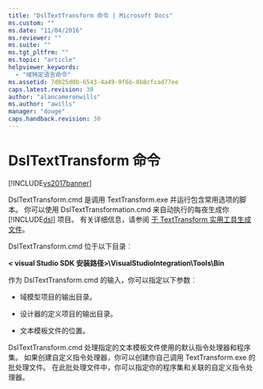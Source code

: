 ```yaml
---
title: "DslTextTransform 命令 | Microsoft Docs"
ms.custom: ""
ms.date: "11/04/2016"
ms.reviewer: ""
ms.suite: ""
ms.tgt_pltfrm: ""
ms.topic: "article"
helpviewer_keywords: 
  - "域特定语言命令"
ms.assetid: 7d025d0b-6543-4a49-9f6b-8b8cfcad77ee
caps.latest.revision: 30
author: "alancameronwills"
ms.author: "awills"
manager: "douge"
caps.handback.revision: 30
---
```

# DslTextTransform 命令
[!INCLUDE[vs2017banner](../code-quality/includes/vs2017banner.md)]

DslTextTransform.cmd 是调用 TextTransform.exe 并运行包含常用选项的脚本。 你可以使用 DslTextTransformation.cmd 来自动执行的每夜生成你 [!INCLUDE[dsl](../modeling/includes/dsl_md.md)] 项目。 有关详细信息，请参阅 [于 TextTransform 实用工具生成文件](../modeling/generating-files-with-the-texttransform-utility.md)。  
  
 DslTextTransform.cmd 位于以下目录︰  
  
 **\< visual Studio SDK 安装路径>\VisualStudioIntegration\Tools\Bin**  
  
 作为 DslTextTransform.cmd 的输入，你可以指定以下参数︰  
  
-   域模型项目的输出目录。  
  
-   设计器的定义项目的输出目录。  
  
-   文本模板文件的位置。  
  
 DslTextTransform.cmd 处理指定的文本模板文件使用的默认指令处理器和程序集。 如果创建自定义指令处理器，你可以创建你自己调用 TextTransform.exe 的批处理文件。 在此批处理文件中，你可以指定你的程序集和关联的自定义指令处理器。